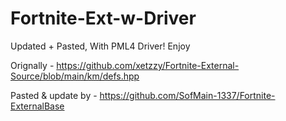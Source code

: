 # Fortnite-Ext-w-Driver
Updated + Pasted, With PML4 Driver! Enjoy


Orignally - https://github.com/xetzzy/Fortnite-External-Source/blob/main/km/defs.hpp

Pasted & update by - https://github.com/SofMain-1337/Fortnite-ExternalBase

